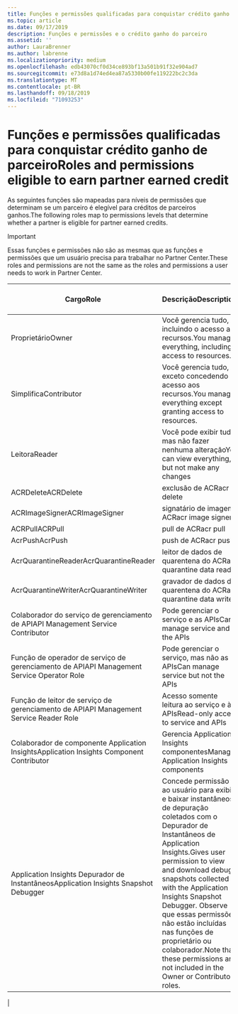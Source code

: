 ```yaml
---
title: Funções e permissões qualificadas para conquistar crédito ganho do parceiro | Centro de parceiros
ms.topic: article
ms.date: 09/17/2019
description: Funções e permissões e o crédito ganho do parceiro
ms.assetid: ''
author: LauraBrenner
ms.author: labrenne
ms.localizationpriority: medium
ms.openlocfilehash: edb43070cf0d34ce893bf13a501b91f32e904ad7
ms.sourcegitcommit: e73d8a1d74ed4ea87a5330b00fe119222bc2c3da
ms.translationtype: MT
ms.contentlocale: pt-BR
ms.lasthandoff: 09/18/2019
ms.locfileid: "71093253"
---
```

# <a name="roles-and-permissions-eligible-to-earn-partner-earned-credit"></a><span data-ttu-id="9264e-103">Funções e permissões qualificadas para conquistar crédito ganho de parceiro</span><span class="sxs-lookup"><span data-stu-id="9264e-103">Roles and permissions eligible to earn partner earned credit</span></span>

<span data-ttu-id="9264e-104">As seguintes funções são mapeadas para níveis de permissões que determinam se um parceiro é elegível para créditos de parceiros ganhos.</span><span class="sxs-lookup"><span data-stu-id="9264e-104">The following roles map to permissions levels that determine whether a partner is eligible for partner earned credits.</span></span>

>[!Important]
><span data-ttu-id="9264e-105">Essas funções e permissões não são as mesmas que as funções e permissões que um usuário precisa para trabalhar no Partner Center.</span><span class="sxs-lookup"><span data-stu-id="9264e-105">These roles and permissions are not the same as the roles and permissions a user needs to work in Partner Center.</span></span>

|<span data-ttu-id="9264e-106">**Cargo**</span><span class="sxs-lookup"><span data-stu-id="9264e-106">**Role**</span></span>   |<span data-ttu-id="9264e-107">**Descrição**</span><span class="sxs-lookup"><span data-stu-id="9264e-107">**Description**</span></span>   |<span data-ttu-id="9264e-108">**PEC elegível**</span><span class="sxs-lookup"><span data-stu-id="9264e-108">**PEC eligible**</span></span>   |
|-----------------|:------------------|:--------------|
|<span data-ttu-id="9264e-109">Proprietário</span><span class="sxs-lookup"><span data-stu-id="9264e-109">Owner</span></span>  |<span data-ttu-id="9264e-110">Você gerencia tudo, incluindo o acesso aos recursos.</span><span class="sxs-lookup"><span data-stu-id="9264e-110">You manage everything, including access to resources.</span></span>|<span data-ttu-id="9264e-111">Sim</span><span class="sxs-lookup"><span data-stu-id="9264e-111">Yes</span></span>|
|<span data-ttu-id="9264e-112">Simplifica</span><span class="sxs-lookup"><span data-stu-id="9264e-112">Contributor</span></span> |<span data-ttu-id="9264e-113">Você gerencia tudo, exceto concedendo acesso aos recursos.</span><span class="sxs-lookup"><span data-stu-id="9264e-113">You manage everything except granting access to resources.</span></span>|<span data-ttu-id="9264e-114">Sim</span><span class="sxs-lookup"><span data-stu-id="9264e-114">Yes</span></span>|
|<span data-ttu-id="9264e-115">Leitora</span><span class="sxs-lookup"><span data-stu-id="9264e-115">Reader</span></span>|<span data-ttu-id="9264e-116">Você pode exibir tudo, mas não fazer nenhuma alteração</span><span class="sxs-lookup"><span data-stu-id="9264e-116">You can view everything, but not make any changes</span></span>|<span data-ttu-id="9264e-117">Não</span><span class="sxs-lookup"><span data-stu-id="9264e-117">No</span></span>|
|<span data-ttu-id="9264e-118">ACRDelete</span><span class="sxs-lookup"><span data-stu-id="9264e-118">ACRDelete</span></span>|<span data-ttu-id="9264e-119">exclusão de ACR</span><span class="sxs-lookup"><span data-stu-id="9264e-119">acr delete</span></span>|<span data-ttu-id="9264e-120">Sim</span><span class="sxs-lookup"><span data-stu-id="9264e-120">Yes</span></span>|
|<span data-ttu-id="9264e-121">ACRImageSigner</span><span class="sxs-lookup"><span data-stu-id="9264e-121">ACRImageSigner</span></span>|<span data-ttu-id="9264e-122">signatário de imagem ACR</span><span class="sxs-lookup"><span data-stu-id="9264e-122">acr image signer</span></span>|<span data-ttu-id="9264e-123">Sim</span><span class="sxs-lookup"><span data-stu-id="9264e-123">Yes</span></span>|
|<span data-ttu-id="9264e-124">ACRPull</span><span class="sxs-lookup"><span data-stu-id="9264e-124">ACRPull</span></span>|<span data-ttu-id="9264e-125">pull de ACR</span><span class="sxs-lookup"><span data-stu-id="9264e-125">acr pull</span></span>|<span data-ttu-id="9264e-126">Sim</span><span class="sxs-lookup"><span data-stu-id="9264e-126">Yes</span></span>|
|<span data-ttu-id="9264e-127">AcrPush</span><span class="sxs-lookup"><span data-stu-id="9264e-127">AcrPush</span></span>|<span data-ttu-id="9264e-128">push de ACR</span><span class="sxs-lookup"><span data-stu-id="9264e-128">acr push</span></span>|<span data-ttu-id="9264e-129">Sim</span><span class="sxs-lookup"><span data-stu-id="9264e-129">Yes</span></span>|
|<span data-ttu-id="9264e-130">AcrQuarantineReader</span><span class="sxs-lookup"><span data-stu-id="9264e-130">AcrQuarantineReader</span></span>|<span data-ttu-id="9264e-131">leitor de dados de quarentena do ACR</span><span class="sxs-lookup"><span data-stu-id="9264e-131">acr quarantine data reader</span></span>|<span data-ttu-id="9264e-132">Não</span><span class="sxs-lookup"><span data-stu-id="9264e-132">No</span></span>|
|<span data-ttu-id="9264e-133">AcrQuarantineWriter</span><span class="sxs-lookup"><span data-stu-id="9264e-133">AcrQuarantineWriter</span></span>| <span data-ttu-id="9264e-134">gravador de dados de quarentena do ACR</span><span class="sxs-lookup"><span data-stu-id="9264e-134">acr quarantine data writer</span></span>|<span data-ttu-id="9264e-135">Sim</span><span class="sxs-lookup"><span data-stu-id="9264e-135">Yes</span></span>|
|<span data-ttu-id="9264e-136">Colaborador do serviço de gerenciamento de API</span><span class="sxs-lookup"><span data-stu-id="9264e-136">API Management Service Contributor</span></span>|<span data-ttu-id="9264e-137">Pode gerenciar o serviço e as APIs</span><span class="sxs-lookup"><span data-stu-id="9264e-137">Can manage service and the APIs</span></span>|<span data-ttu-id="9264e-138">Sim</span><span class="sxs-lookup"><span data-stu-id="9264e-138">Yes</span></span>|
|<span data-ttu-id="9264e-139">Função de operador de serviço de gerenciamento de API</span><span class="sxs-lookup"><span data-stu-id="9264e-139">API Management Service Operator Role</span></span>|<span data-ttu-id="9264e-140">Pode gerenciar o serviço, mas não as APIs</span><span class="sxs-lookup"><span data-stu-id="9264e-140">Can manage service but not the APIs</span></span>|<span data-ttu-id="9264e-141">Sim</span><span class="sxs-lookup"><span data-stu-id="9264e-141">Yes</span></span>|
|<span data-ttu-id="9264e-142">Função de leitor de serviço de gerenciamento de API</span><span class="sxs-lookup"><span data-stu-id="9264e-142">API Management Service Reader Role</span></span>|<span data-ttu-id="9264e-143">Acesso somente leitura ao serviço e às APIs</span><span class="sxs-lookup"><span data-stu-id="9264e-143">Read-only access to service and APIs</span></span>|<span data-ttu-id="9264e-144">Não</span><span class="sxs-lookup"><span data-stu-id="9264e-144">No</span></span>|
|<span data-ttu-id="9264e-145">Colaborador de componente Application Insights</span><span class="sxs-lookup"><span data-stu-id="9264e-145">Application Insights Component Contributor</span></span>|<span data-ttu-id="9264e-146">Gerencia Application Insights componentes</span><span class="sxs-lookup"><span data-stu-id="9264e-146">Manages Application Insights components</span></span>|<span data-ttu-id="9264e-147">Sim</span><span class="sxs-lookup"><span data-stu-id="9264e-147">Yes</span></span>|
|<span data-ttu-id="9264e-148">Application Insights Depurador de Instantâneos</span><span class="sxs-lookup"><span data-stu-id="9264e-148">Application Insights Snapshot Debugger</span></span>|<span data-ttu-id="9264e-149">Concede permissão ao usuário para exibir e baixar instantâneos de depuração coletados com o Depurador de Instantâneos de Application Insights.</span><span class="sxs-lookup"><span data-stu-id="9264e-149">Gives user permission to view and download debug snapshots collected with the Application Insights Snapshot Debugger.</span></span> <span data-ttu-id="9264e-150">Observe que essas permissões não estão incluídas nas funções de proprietário ou colaborador.</span><span class="sxs-lookup"><span data-stu-id="9264e-150">Note that these permissions are not included in the Owner or Contributor roles.</span></span>|<span data-ttu-id="9264e-151">Sim</span><span class="sxs-lookup"><span data-stu-id="9264e-151">Yes</span></span>|
|